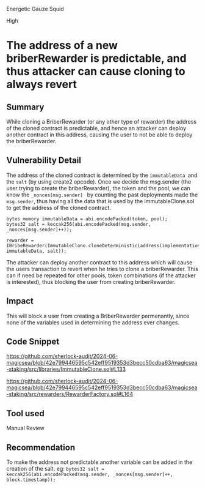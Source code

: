 Energetic Gauze Squid

High

# The address of a new briberRewarder is predictable, and thus attacker can cause cloning to always revert

## Summary
While cloning a BriberRewarder (or any other type of rewarder) the address of the cloned contract is predictable, and hence an attacker can deploy another contract in this address, causing the user to not be able to deploy the briberRewarder.
## Vulnerability Detail
The address of the cloned contract is determined by the `immutableData `and the `salt` (by using create2 opcode).
Once we decide the msg.sender (the user trying to create the briberRewarder), the token and the pool, we can know the `_nonces[msg.sender] ` by counting the past deployments made the `msg.sender`, thus having all the data that is used by the immutableClone.sol to get the address of the cloned contract.
```solidity
bytes memory immutableData = abi.encodePacked(token, pool);
bytes32 salt = keccak256(abi.encodePacked(msg.sender, _nonces[msg.sender]++));

rewarder = IBribeRewarder(ImmutableClone.cloneDeterministic(address(implementation), immutableData, salt));
```
The attacker can deploy another contract to this address which will cause the users transaction to revert when he tries to clone a briberRewarder. 
This can if need be repeated for other pools, token combinations (if the attacker is interested), thus blocking the user from creating briberRewarder.
## Impact
This will block a user from creating a BriberRewarder permenantly, since none of the variables used in determining the address ever changes.
## Code Snippet
https://github.com/sherlock-audit/2024-06-magicsea/blob/42e799446595c542eff9519353d3becc50cdba63/magicsea-staking/src/libraries/ImmutableClone.sol#L133

https://github.com/sherlock-audit/2024-06-magicsea/blob/42e799446595c542eff9519353d3becc50cdba63/magicsea-staking/src/rewarders/RewarderFactory.sol#L164
## Tool used

Manual Review

## Recommendation
To make the address not predictable another variable can be added in the creation of the salt.
eg:
`bytes32 salt = keccak256(abi.encodePacked(msg.sender, _nonces[msg.sender]++, block.timestamp));`